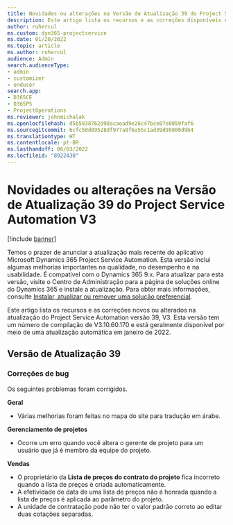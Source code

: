 ```yaml
---
title: Novidades ou alterações na Versão de Atualização 39 do Project Service Automation V3
description: Este artigo lista os recursos e as correções disponíveis na atualização do Microsoft Dynamics 365 Project Service Automation versão 39, V3.
author: ruhercul
ms.custom: dyn365-projectservice
ms.date: 01/20/2022
ms.topic: article
ms.author: ruhercul
audience: Admin
search.audienceType:
- admin
- customizer
- enduser
search.app:
- D365CE
- D365PS
- ProjectOperations
ms.reviewer: johnmichalak
ms.openlocfilehash: d5b5938762d98acaead9e26c47bce07e0059faf6
ms.sourcegitcommit: 6cfc50d89528df977a8f6a55c1ad39d99800d9b4
ms.translationtype: HT
ms.contentlocale: pt-BR
ms.lasthandoff: 06/03/2022
ms.locfileid: "8922438"
---
```

# <a name="whats-new-or-changed-in-project-service-automation-update-release-39-v3"></a>Novidades ou alterações na Versão de Atualização 39 do Project Service Automation V3

[!include [banner](../includes/psa-now-project-operations.md)]

Temos o prazer de anunciar a atualização mais recente do aplicativo Microsoft Dynamics 365 Project Service Automation. Esta versão inclui algumas melhorias importantes na qualidade, no desempenho e na usabilidade. É compatível com o Dynamics 365 9.x. Para atualizar para esta versão, visite o Centro de Administração para a página de soluções online do Dynamics 365 e instale a atualização. Para obter mais informações, consulte [Instalar, atualizar ou remover uma solução preferencial](/power-platform/admin/install-remove-preferred-solution).

Este artigo lista os recursos e as correções novos ou alterados na atualização do Project Service Automation versão 39, V3. Esta versão tem um número de compilação de V3.10.60.170 e está geralmente disponível por meio de uma atualização automática em janeiro de 2022.

## <a name="update-release-39"></a>Versão de Atualização 39

### <a name="bug-fixes"></a>Correções de bug

Os seguintes problemas foram corrigidos.

**Geral**

- Várias melhorias foram feitas no mapa do site para tradução em árabe.

**Gerenciamento de projetos**

- Ocorre um erro quando você altera o gerente de projeto para um usuário que já é membro da equipe do projeto.

**Vendas**

- O proprietário da **Lista de preços do contrato do projeto** fica incorreto quando a lista de preços é criada automaticamente. 
- A efetividade de data de uma lista de preços não é honrada quando a lista de preços é aplicada ao parâmetro do projeto.
- A unidade de contratação pode não ter o valor padrão correto ao editar duas cotações separadas.
